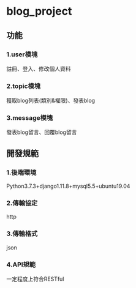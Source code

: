 # blog_project
## 功能
### 1.user模塊
註冊、登入、修改個人資料
### 2.topic模塊
獲取blog列表(類別&權限)、發表blog
### 3.message模塊
發表blog留言、回覆blog留言
## 開發規範
### 1.後端環境
Python3.7.3+django1.11.8+mysql5.5+ubuntu19.04
### 2.傳輸協定
http
### 3.傳輸格式
json
### 4.API規範
一定程度上符合RESTful
